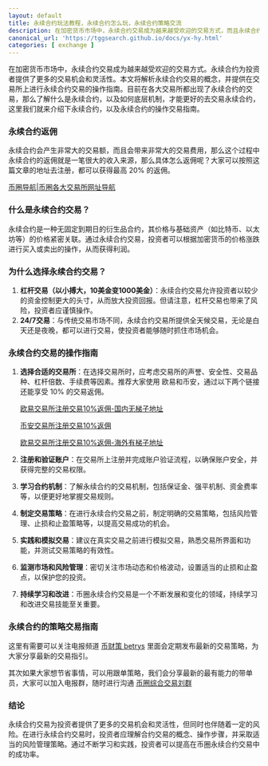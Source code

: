 ```yaml
---
layout: default
title: 永续合约玩法教程，永续合约怎么玩，永续合约策略交流
description: 在加密货币市场中，永续合约交易成为越来越受欢迎的交易方式，而且永续合约作为交易所返佣最大的利益。其次永续合约为投资者提供了更多的交易机会和灵活性。本文将解析永续合约交易的概念，并提供在交易所上进行永续合约交易的操作指南。
canonical_url: 'https://tggsearch.github.io/docs/yx-hy.html'
categories: [ exchange ]
---
```


在加密货币市场中，永续合约交易成为越来越受欢迎的交易方式。永续合约为投资者提供了更多的交易机会和灵活性。本文将解析永续合约交易的概念，并提供在交易所上进行永续合约交易的操作指南。目前在各大交易所都出现了永续合约的交易，那么了解什么是永续合约，以及如何底层机制，才能更好的去交易永续合约，这里我们就来介绍下永续合约，以及永续合约的操作交易指南。

### 永续合约返佣
永续合约会产生非常大的交易额，而且会带来非常大的交易费用，那么这个过程中永续合约的返佣就是一笔很大的收入来源，那么具体怎么返佣呢？大家可以按照这篇文章的地址去注册，都可以获得最高 20% 的返佣。

[币圈导航|币圈各大交易所网址导航](./coins-index.html)
### 什么是永续合约交易？

永续合约是一种无固定到期日的衍生品合约，其价格与基础资产（如比特币、以太坊等）的价格紧密关联。通过永续合约交易，投资者可以根据加密货币的价格涨跌进行买入或卖出的操作，从而获得利润。

### 为什么选择永续合约交易？

1. **杠杆交易（以小搏大，10美金变1000美金）**：永续合约交易允许投资者以较少的资金控制更大的头寸，从而放大投资回报。但请注意，杠杆交易也带来了风险，投资者应谨慎操作。
2. **24/7交易**：与传统交易市场不同，永续合约交易所提供全天候交易，无论是白天还是夜晚，都可以进行交易，使投资者能够随时抓住市场机会。

### 永续合约交易的操作指南

1. **选择合适的交易所**：在选择交易所时，应考虑交易所的声誉、安全性、交易品种、杠杆倍数、手续费等因素。推荐大家使用 欧易和币安，通过以下两个链接还能享受 10% 的交易返佣。
    
    [欧易交易所注册交易10%返佣-国内无梯子地址](./302.html?target=https://www.ouxyi.chat/join/39154880)

    [币安交易所注册交易10%返佣](./302.html?target=https://accounts.binance.com/register?ref=G1Q331LS)
    
    [欧易交易所注册交易10%返佣-海外有梯子地址](./302.html?target=https://www.ouxyi.chat/join/39154880)

2. **注册和验证账户**：在交易所上注册并完成账户验证流程，以确保账户安全，并获得完整的交易权限。
3. **学习合约机制**：了解永续合约的交易机制，包括保证金、强平机制、资金费率等，以便更好地掌握交易规则。
4. **制定交易策略**：在进行永续合约交易之前，制定明确的交易策略，包括风险管理、止损和止盈策略等，以提高交易成功的机会。
5. **实践和模拟交易**：建议在真实交易之前进行模拟交易，熟悉交易所界面和功能，并测试交易策略的有效性。
6. **监测市场和风险管理**：密切关注市场动态和价格波动，设置适当的止损和止盈点，以保护您的投资。
7. **持续学习和改进**：币圈永续合约交易是一个不断发展和变化的领域，持续学习和改进交易技能至关重要。

### 永续合约的策略交易指南
这里有需要可以关注电报频道 [币财策 betrys](./302.html?target=https://t.me/bitcoinlaop) 里面会定期发布最新的交易策略，为大家分享最新的交易指引。

其次如果大家想节省事情，可以用跟单策略，我们会分享最新的最有能力的带单员，大家可以加入电报群，随时进行沟通 [币圈综合交易刘群](./302.html?target=https://t.me/okxbnbEx)

### 结论
永续合约交易为投资者提供了更多的交易机会和灵活性，但同时也伴随着一定的风险。在进行永续合约交易时，投资者应理解合约交易的概念、操作步骤，并采取适当的风险管理策略。通过不断学习和实践，投资者可以提高在币圈永续合约交易中的成功率。
